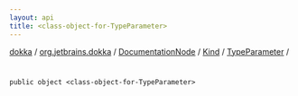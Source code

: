 ```yaml
---
layout: api
title: <class-object-for-TypeParameter>
---
```

[dokka](../../../../index.html) / [org.jetbrains.dokka](../../../index.html) / [DocumentationNode](../../index.html) / [Kind](../index.html) / [TypeParameter](index.html) / [<class-object-for-TypeParameter>](_class-object-for-TypeParameter_.html)


# <class-object-for-TypeParameter>


```
public object <class-object-for-TypeParameter>
```
